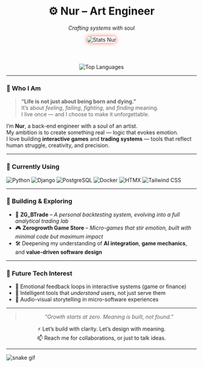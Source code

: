 <div align="center">

# ⚙️ **Nur – Art Engineer**  
*Crafting systems with soul*

<img 
  src="https://github-readme-stats.vercel.app/api?username=zerogrowth&show_icons=true&theme=radical&title_color=ff6f61&icon_color=ffb86b&text_color=ffffff&bg_color=0d1117" 
  alt="Stats Nur" 
  style="border-radius: 12px; box-shadow: 0 0 12px #ff6f61;" 
/>

<br />

<img 
  src="https://github-readme-stats.vercel.app/api/top-langs/?username=zerogrowth&layout=compact&theme=radical&bg_color=0d1117&title_color=ff6f61&text_color=ffffff" 
  alt="Top Languages"
  style="margin-top: 10px;"
/>

</div>

---

### 🎯 Who I Am

> **“Life is not just about being born and dying.”**  
> It’s about *feeling*, *failing*, *fighting*, and *finding* meaning.  
> I live once — and I choose to make it unforgettable.

I’m **Nur**, a back-end engineer with a soul of an artist.  
My ambition is to create something real — logic that evokes emotion.  
I love building **interactive games** and **trading systems** — tools that reflect human struggle, creativity, and precision.

---

### 🔧 Currently Using

![Python](https://img.shields.io/badge/Python-3.x-3776AB?style=for-the-badge&logo=python&logoColor=white)
![Django](https://img.shields.io/badge/Django-Web-Framework-092E20?style=for-the-badge&logo=django&logoColor=white)
![PostgreSQL](https://img.shields.io/badge/PostgreSQL-Database-316192?style=for-the-badge&logo=postgresql&logoColor=white)
![Docker](https://img.shields.io/badge/Docker-Container-2496ED?style=for-the-badge&logo=docker&logoColor=white)
![HTMX](https://img.shields.io/badge/HTMX-Django--Friendly-E34F26?style=for-the-badge&logo=html5&logoColor=white)
![Tailwind CSS](https://img.shields.io/badge/TailwindCSS-Utility-38B2AC?style=for-the-badge&logo=tailwind-css&logoColor=white)

---

### 🧪 Building & Exploring

- 🧠 **ZG_BTrade** – *A personal backtesting system, evolving into a full analytical trading lab*
- 🎮 **Zerogrowth Game Store** – *Micro-games that stir emotion, built with minimal code but maximum impact*
- 🛠️ Deepening my understanding of **AI integration**, **game mechanics**, and **value-driven software design**

---

### 🔭 Future Tech Interest

- 🧬 Emotional feedback loops in interactive systems (game or finance)
- 🧠 Intelligent tools that *understand* users, not just serve them
- 🎨 Audio-visual storytelling in micro-software experiences

---

<div align="center">

> *“Growth starts at zero. Meaning is built, not found.”*  

⚡ Let’s build with clarity. Let’s design with meaning.  
📫 Reach me for collaborations, or just to talk ideas.

</div>

---

![snake gif](https://github.com/zerogrowth/zerogrowth/blob/output/github-contribution-grid-snake.svg)
